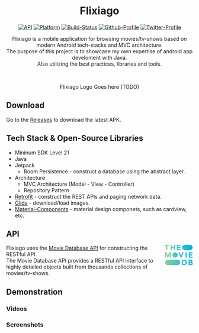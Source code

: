<h1 align="center">Flixiago</h1>

<p align="center">
    <a href="https://android-arsenal.com/api?level=21"><img alt="API" src="https://img.shields.io/badge/API-21%2B-orange.svg?style=flat"/></a>
    <a href=""><img alt="Platform" src="https://img.shields.io/badge/platform-Android-green.svg?style=flat"/></a>
    <a href=""><img alt="Build-Status" src="https://shields.io/badge/build-passing-brightgreen?style=flat&logo=github"/></a>
    <a href="https://github.com/NorbertoTaveras"><img alt="Github-Profile" src="https://img.shields.io/badge/Github-NorbertoTaveras-blue?style=flat&logo=github"/></a>
    <a href="https://twitter.com/TaverasN"><img alt="Twitter-Profile" src="https://img.shields.io/badge/Twitter-TaverasN-purple?style=flat&logo=twitter"/></a>
</p>

<p align="center">
  Flixiago is a mobile application for browsing movies/tv-shows based on modern Android tech-stacks and MVC architecture.<br>The purpose of this project is to showcase     my own expertise of android app develoment with Java.<br>
  Also utilizing the best practices, libraries and tools.
</p>
</br>

<p align="center">
    Flixiago Logo Goes here (TODO)
</p>

## Download
Go to the [Releases](https://github.com/NorbertoTaveras/flixiago/releases) to download the latest APK.

## Tech Stack & Open-Source Libraries
- Mininum SDK Level 21
- Java
- Jetpack
    - Room Persistence -  construct a database using the abstract layer.
- Architecture
    - MVC Architecture (Model - View - Controller)
    - Repository Pattern
- [Retrofit](https://github.com/square/retrofit) - construct the REST APIs and paging network data.
- [Glide](https://github.com/bumptech/glide) - download/load images.
- [Material-Components](https://github.com/material-components/material-components-android) - material design componets, such as cardview, etc.

## API

<img src="https://github.com/NorbertoTaveras/flixiago-java/blob/main/assets/tmdb_primary_logo.svg" align="right" width="15%"/>

Flixiago uses the [Movie Database API](https://www.themoviedb.org/documentation/api) for constructing the RESTful API.<br>
The Movie Database API provides a RESTful API interface to highly detailed objects built from thousands collections of movies/tv-shows.

## Demonstration

### Videos

### Screenshots
